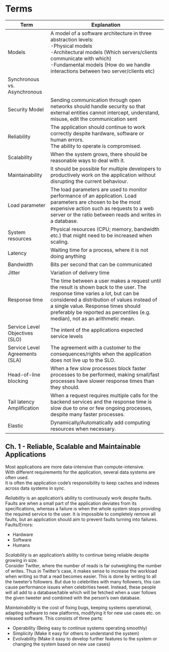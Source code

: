 # Terms

|Term|Explanation|
--|--
Models|A model of a software architecture in three abstraction levels:<br>-Physical models<br>-Architectural models (Which servers/clients communicate with which)<br>-Fundamental models (How do we handle interactions between two server/clients etc)
Synchronous vs. Asynchronous|
Security Model|Sending communication through open networks should handle security so that external entities cannot intercept, understand, misuse, edit the communication sent
Reliability|The application should continue to work correctly despite hardware, software or human errors.<br>The ability to operate is compromised.
Scalability|When the system grows, there should be reasonable ways to deal with it.
Maintainability|It should be possible for multiple developers to productively work on the application without disrupting the current behaviour.
Load parameter|The load parameters are used to monitor performance of an application. Load parameters are chosen to be the most expensive action such as requests to a web server or the ratio between reads and writes in a database.
System resources|Physical resources (CPU; memory, bandwidth etc.) that might need to be increased when scaling. 
Latency|Waiting time for a process, where it is not doing anything
Bandwidth|Bits per second that can be communicated
Jitter|Variation of delivery time
Response time|The time between a user makes a request until the result is shown back to the user. The response time varies a lot, but can be considered a distribution of values instead of a single value. Response times should preferably be reported as percentiles (e.g. median), not as an arithmetic mean. 
Service Level Objectives (SLO)|The intent of the applications expected service levels
Service Level Agreements (SLA)|The agreement with a customer to the consequences/rights when the application does not live up to the SLO.
Head-of-line blocking|When a few slow processes block faster processes to be performed, making small/fast processes have slower response times than they should.
Tail latency Amplification|When a request requires multiple calls for the backend services and the response time is slow due to one or few ongoing processes, despite many faster processes.
Elastic|Dynamically/Automatically add computing resources when necessary.

## Ch. 1 - Reliable, Scalable and Maintainable Applications
Most applications are more data-intensive than compute-intensive.  
With different requirements for the application, several data systems are often used.  
It is often the application code’s responsibility to keep caches and indexes across data systems in sync.

*Reliability* is an application’s ability to continuously work despite faults. Faults are when a small part of the application deviates from its specifications, whereas a failure is when the whole system stops providing the required service to the user. It is impossible to completely remove all faults, but an application should aim to prevent faults turning into failures.  
Faults/Errors:

- Hardware
- Software
- Humans

*Scalability* is an application’s ability to continue being reliable despite growing in size.  
Consider Twitter, where the number of reads is far outweighing the number of writes. Thus in Twitter’s case, it makes sense to increase the workload when writing so that a read becomes easier. This is done by writing to all the tweeter’s followers. But due to celebrities with many followers, this can cause performance issues when celebrities tweet. Instead, these people will all add to a database/table which will be fetched when a user follows the given tweeter and combined with the person’s own database.  

*Maintainability* is the cost of fixing bugs, keeping systems operational, adapting software to new platforms, modifying it for new use cases etc. on released software. This consists of three parts:  

- Operability (Being easy to continue systems operating smoothly)  
- Simplicity (Make it easy for others to understand the system)  
- Evolvability (Make it easy to develop further features to the system or changing the system based on new use cases)
